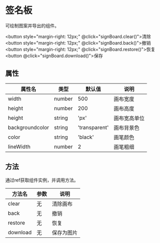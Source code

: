 # 签名板

可绘制图案并导出的组件。

<script setup>
import { SignBoard } from '@goose-tools/components'
import '@goose-tools/components/goose-tools-componets.css'
import { ref } from 'vue'

let signBoard = ref()
</script>

<button style="margin-right: 12px;" @click="signBoard.clear()">清除</button>
<button style="margin-right: 12px;" @click="signBoard.back()">撤销</button>
<button style="margin-right: 12px;" @click="signBoard.restore()">恢复</button>
<button @click="signBoard.download()">保存</button>
<SignBoard ref="signBoard" :width="300" :height="200" :backgroundcolor="'#fff'" />

## 属性
| 属性名 | 类型 | 默认值 | 说明 |
| --- | --- | --- | --- |
| width | number | 500 | 画布宽度 |
| height | number | 200 | 画布高度 |
| height | string | 'px' | 画布宽高单位 |
| backgroundcolor | string | 'transparent' | 画布背景色 |
| color | string | 'black' | 画笔颜色 |
| lineWidth | number | 2 | 画笔粗细 |

## 方法
通过ref获取组件实例，并调用方法。

| 方法名 | 参数 | 说明 |
| --- | --- | --- |
| clear | 无 | 清除画布 |
| back | 无  | 撤销 |
| restore | 无  | 恢复 |
| download | 无  | 保存为图片 |

